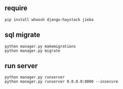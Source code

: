 ## require 
    pip install whoosh django-haystack jieba


## sql migrate
    python manager.py makemigrations
    python manager.py migrate

## run server
    python manager.py runserver
    python manager.py runserver 0.0.0.0:8000 --insecure

